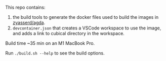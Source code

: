 This repo contains:
1. the build tools to generate the docker files used to build the images in [zyasserd/agda](https://hub.docker.com/r/zyasserd/agda).
2. `devcontainer.json` that creates a VSCode workspace to use the image, and adds a link to cubical directory in the workspace.

Build time ~35 min on an M1 MacBook Pro.

Run `./build.sh --help` to see the build options.
